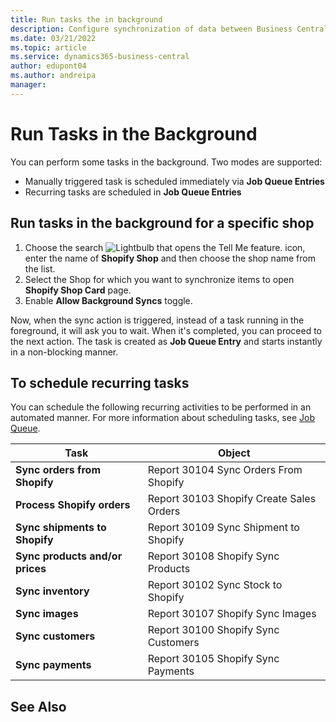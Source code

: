```yaml
---
title: Run tasks the in background 
description: Configure synchronization of data between Business Central and Shopify in background.
ms.date: 03/21/2022
ms.topic: article
ms.service: dynamics365-business-central
author: edupont04
ms.author: andreipa
manager: 
---
```


# Run Tasks in the Background

You can perform some tasks in the background. Two modes are supported:

- Manually triggered task is scheduled immediately via **Job Queue Entries**
- Recurring tasks are scheduled in **Job Queue Entries**

## Run tasks in the background for a specific shop

1. Choose the search ![Lightbulb that opens the Tell Me feature.](../media/ui-search/search_small.png "Tell me what you want to do") icon, enter the name of **Shopify Shop** and then choose the shop name from the list.
2. Select the Shop for which you want to synchronize items to open **Shopify Shop Card** page.
3. Enable **Allow Background Syncs** toggle.

Now, when the sync action is triggered, instead of a task running in the foreground, it will ask you to wait. When it's completed, you can proceed to the next action. The task is created as **Job Queue Entry** and starts instantly in a non-blocking manner.

## To schedule recurring tasks

You can schedule the following recurring activities to be performed in an automated manner. For more information about scheduling tasks, see [Job Queue](../admin-job-queues-schedule-tasks.md).

|Task|Object|
|------|------------|
|**Sync orders from Shopify**|Report 30104 Sync Orders From Shopify|
|**Process Shopify orders**|Report 30103 Shopify Create Sales Orders|
|**Sync shipments to Shopify**|Report 30109 Sync Shipment to Shopify|
|**Sync products and/or prices**|Report 30108 Shopify Sync Products|
|**Sync inventory**|Report 30102 Sync Stock to Shopify|
|**Sync images**|Report 30107 Shopify Sync Images|
|**Sync customers**|Report 30100 Shopify Sync Customers|
|**Sync payments**|Report 30105 Shopify Sync Payments|

## See Also
